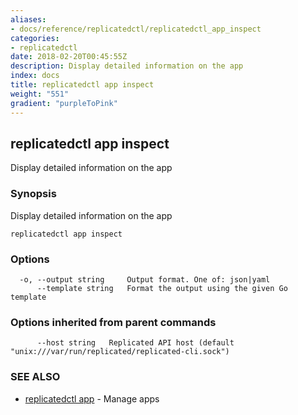 ```yaml
---
aliases:
- docs/reference/replicatedctl/replicatedctl_app_inspect
categories:
- replicatedctl
date: 2018-02-20T00:45:55Z
description: Display detailed information on the app
index: docs
title: replicatedctl app inspect
weight: "551"
gradient: "purpleToPink"
---
```


## replicatedctl app inspect

Display detailed information on the app

### Synopsis


Display detailed information on the app

```
replicatedctl app inspect
```

### Options

```
  -o, --output string     Output format. One of: json|yaml
      --template string   Format the output using the given Go template
```

### Options inherited from parent commands

```
      --host string   Replicated API host (default "unix:///var/run/replicated/replicated-cli.sock")
```

### SEE ALSO
* [replicatedctl app](/api/replicatedctl/replicatedctl_app/)	 - Manage apps

